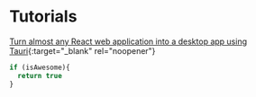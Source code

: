 # Tutorials

[Turn almost any React web application into a desktop app using Tauri](reactTauri.md){:target="_blank" rel="noopener"}


```javascript
if (isAwesome){
  return true
}
```
